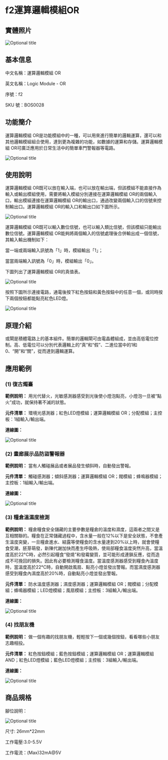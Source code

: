 # f2運算邏輯模組OR

## 實體照片

![Optional title](../.gitbook/assets/function_modules/logic_module_OR/logic_module_OR.png)

## 基本信息

中文名稱：運算邏輯模組 OR

英文名稱：Logic Module - OR

序號：f2

SKU 號：BOS0028

## 功能簡介

運算邏輯模組 OR是功能模組中的一種，可以用來進行簡單的邏輯運算，還可以和其他邏輯模組組合使用，達到更為複雜的功能，如數據的運算和存儲。運算邏輯模組 OR可廣泛應用於日常生活中的簡單車門警報器等電路。

![Optional title](../.gitbook/assets/function_modules/logic_module_OR/logic_module_OR_intro.png)

## 使用說明

運算邏輯模組 OR既可以放在輸入端，也可以放在輸出端，但該模組不能直接作為輸入或輸出模組使用，需要將輸入模組分別連接在運算邏輯模組 OR的兩個輸入口，輸出模組連接在運算邏輯模組 OR的輸出口，通過改變兩個輸入口的信號來控制輸出口。運算邏輯模組 OR的輸入口和輸出口如下圖所示。

![Optional title](../.gitbook/assets/function_modules/logic_module_OR/logic_module_OR_ui1.png)

運算邏輯模組 OR既可以輸入數位信號，也可以輸入類比信號，但該模組只能輸出數位信號。運算邏輯模組 OR能夠將兩個輸入的信號處理後合併輸出成一個信號，其輸入輸出機制如下：

當一端或兩端輸入訊號為「1」時，模組輸出「1」；

當當兩端輸入訊號為「0」時，模組輸出「0」。

下圖列出了運算邏輯模組 OR的真值表。

![Optional title](../.gitbook/assets/function_modules/logic_module_OR/logic_module_OR_ui2.png)

按照下圖所示連接電路，通電後按下紅色按鈕和黃色按鈕中的任意一個，或同時按下兩個按鈕都能點亮紅色LED燈。

![Optional title](../.gitbook/assets/function_modules/logic_module_OR/logic_module_OR_ui3.png)

## 原理介紹

或閘是積體電路上的基本組件。簡單的邏輯閘可由電晶體組成，並由高低電位控制。高、低電位可以分別代表邏輯上的“真”和“假”、二進位當中的1和0、“開”和“關”，從而達到邏輯運算。

## 應用範例

### **\(1\) 復古燭臺**

**範例說明：** 用光代替火，光敏感測器感受到光後使小燈泡點亮，小燈泡一旦被“點火”成功，就保持著不滅的狀態。

**元件清單：** 環境光感測器；紅色LED燈模組；運算邏輯模組 OR；分配模組；主控板：1組輸入/輸出端。

**連線圖：**

![Optional title](../.gitbook/assets/function_modules/logic_module_OR/logic_module_OR_example1.png)

### **\(2\) 畫廊展示品防盜警報器**

**範例說明：** 當有人觸碰展品或者展品發生傾斜時，自動發出警報。

**元件清單：** 觸碰感測器；傾斜感測器；運算邏輯模組 OR；閥模組；蜂鳴器模組；主控板：1組輸入/輸出端。

**連線圖：**

![Optional title](../.gitbook/assets/function_modules/logic_module_OR/logic_module_OR_example2.png)

### **\(3\) 糧倉溫濕度檢測**

**範例說明：** 糧倉糧食安全儲藏的主要參數是糧倉的溫度和濕度，這兩者之間又是互相關聯的。糧食在正常儲藏過程中，含水量一般在12%以下是安全狀態，不會產生溫度突變，一旦糧倉進水、結露等使糧食的含水量達到20%以上時，就會使糧食受潮，胚芽萌發，新陳代謝加快而產生呼吸熱，使局部糧食溫度突然升高，當溫度高於22°C時，必然引起糧食“發燒”和發霉變質，並可能形成連鎖反應，從而造成不可挽回的損失。因此有必要檢測糧食溫度。當溫度感測器感受到糧食內溫度時，當溫度高於22°C時，自動開啟風扇、點亮小燈並發出警報。而當濕度感測器感受到糧食內濕度高於20%時，自動點亮小燈並發出警報。

**元件清單：** 防水溫度感測器；濕度感測器；運算邏輯模組 OR；閥模組；分配模組；蜂鳴器模組；LED燈模組；風扇模組；主控板：3組輸入/輸出端。

**連線圖：**

![Optional title](../.gitbook/assets/function_modules/logic_module_OR/logic_module_OR_example3.png)

### **\(4\) 找朋友機**

**範例說明：** 做一個有趣的找朋友機，輕輕按下一個或幾個按鈕，看看哪些小朋友志趣相投。

**元件清單：** 紅色按鈕模組；藍色按鈕模組；運算邏輯模組 OR；運算邏輯模組 AND；紅色LED燈模組；藍色LED燈模組；主控板：3組輸入/輸出端。

**連線圖：**

![Optional title](../.gitbook/assets/function_modules/logic_module_OR/logic_module_OR_example4.png)

## 商品規格

腳位說明： 

![Optional title](../.gitbook/assets/function_modules/logic_module_OR/logic_module_OR_spec.png)

尺寸: 26mm\*22mm

工作電壓:3.0-5.5V

工作電流：\(Max\)32mA@5V

